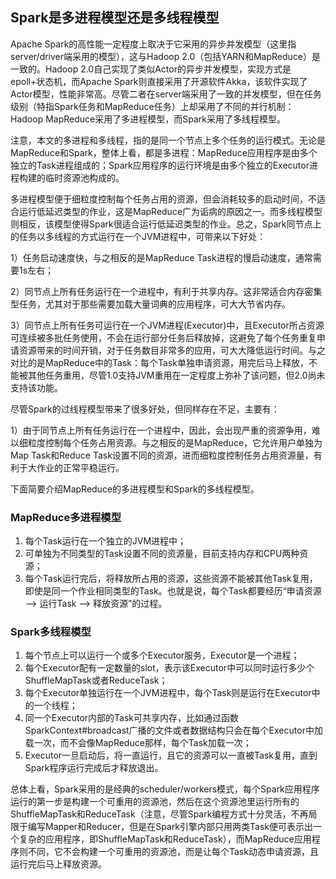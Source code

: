 ## Spark是多进程模型还是多线程模型

Apache  Spark的高性能一定程度上取决于它采用的异步并发模型（这里指server/driver端采用的模型），这与Hadoop  2.0（包括YARN和MapReduce）是一致的。Hadoop  2.0自己实现了类似Actor的异步并发模型，实现方式是epoll+状态机，而Apache  Spark则直接采用了开源软件Akka，该软件实现了Actor模型，性能非常高。尽管二者在server端采用了一致的并发模型，但在任务级别（特指Spark任务和MapReduce任务）上却采用了不同的并行机制：Hadoop  MapReduce采用了多进程模型，而Spark采用了多线程模型。

 注意，本文的多进程和多线程，指的是同一个节点上多个任务的运行模式。无论是MapReduce和Spark，整体上看，都是多进程：MapReduce应用程序是由多个独立的Task进程组成的；Spark应用程序的运行环境是由多个独立的Executor进程构建的临时资源池构成的。

 多进程模型便于细粒度控制每个任务占用的资源，但会消耗较多的启动时间，不适合运行低延迟类型的作业，这是MapReduce广为诟病的原因之一。而多线程模型则相反，该模型使得Spark很适合运行低延迟类型的作业。总之，Spark同节点上的任务以多线程的方式运行在一个JVM进程中，可带来以下好处：

 1）任务启动速度快，与之相反的是MapReduce Task进程的慢启动速度，通常需要1s左右；

 2）同节点上所有任务运行在一个进程中，有利于共享内存。这非常适合内存密集型任务，尤其对于那些需要加载大量词典的应用程序，可大大节省内存。

 3）同节点上所有任务可运行在一个JVM进程(Executor)中，且Executor所占资源可连续被多批任务使用，不会在运行部分任务后释放掉，这避免了每个任务重复申请资源带来的时间开销，对于任务数目非常多的应用，可大大降低运行时间。与之对比的是MapReduce中的Task：每个Task单独申请资源，用完后马上释放，不能被其他任务重用，尽管1.0支持JVM重用在一定程度上弥补了该问题，但2.0尚未支持该功能。

 尽管Spark的过线程模型带来了很多好处，但同样存在不足，主要有：

 1）由于同节点上所有任务运行在一个进程中，因此，会出现严重的资源争用，难以细粒度控制每个任务占用资源。与之相反的是MapReduce，它允许用户单独为Map  Task和Reduce Task设置不同的资源，进而细粒度控制任务占用资源量，有利于大作业的正常平稳运行。

 下面简要介绍MapReduce的多进程模型和Spark的多线程模型。

### MapReduce多进程模型

1. 每个Task运行在一个独立的JVM进程中；
2. 可单独为不同类型的Task设置不同的资源量，目前支持内存和CPU两种资源；
3. 每个Task运行完后，将释放所占用的资源，这些资源不能被其他Task复用，即使是同一个作业相同类型的Task。也就是说，每个Task都要经历“申请资源—> 运行Task –> 释放资源”的过程。

### Spark多线程模型

1. 每个节点上可以运行一个或多个Executor服务，Executor是一个进程；
2. 每个Executor配有一定数量的slot，表示该Executor中可以同时运行多少个ShuffleMapTask或者ReduceTask；
3. 每个Executor单独运行在一个JVM进程中，每个Task则是运行在Executor中的一个线程；
4. 同一个Executor内部的Task可共享内存，比如通过函数SparkContext#broadcast广播的文件或者数据结构只会在每个Executor中加载一次，而不会像MapReduce那样，每个Task加载一次；
5. Executor一旦启动后，将一直运行，且它的资源可以一直被Task复用，直到Spark程序运行完成后才释放退出。

总体上看，Spark采用的是经典的scheduler/workers模式，每个Spark应用程序运行的第一步是构建一个可重用的资源池，然后在这个资源池里运行所有的ShuffleMapTask和ReduceTask（注意，尽管Spark编程方式十分灵活，不再局限于编写Mapper和Reducer，但是在Spark引擎内部只用两类Task便可表示出一个复杂的应用程序，即ShuffleMapTask和ReduceTask），而MapReduce应用程序则不同，它不会构建一个可重用的资源池，而是让每个Task动态申请资源，且运行完后马上释放资源。